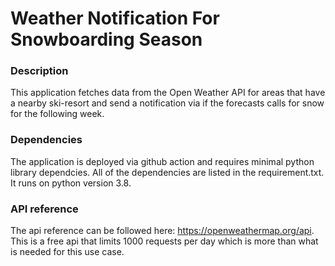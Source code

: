 # Weather Notification For Snowboarding Season


### Description
This application fetches data from the Open Weather API for areas that have a nearby ski-resort and send a notification via if the forecasts calls for snow for the following week.

### Dependencies
The application is deployed via github action and requires minimal python library dependcies. All of the dependencies are listed in the requirement.txt. It runs on python version 3.8.

### API reference
The api reference can be followed here: https://openweathermap.org/api. This is a free api that limits 1000 requests per day which is more than what is needed for this use case. 

